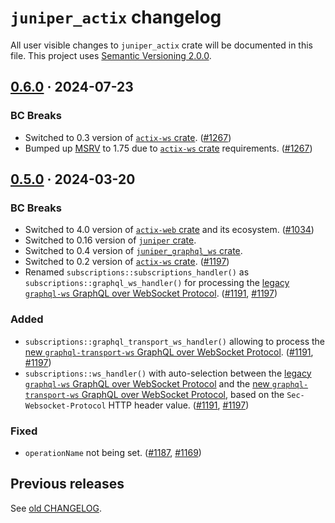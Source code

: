 `juniper_actix` changelog
=========================

All user visible changes to `juniper_actix` crate will be documented in this file. This project uses [Semantic Versioning 2.0.0].




## [0.6.0] · 2024-07-23
[0.6.0]: /../../tree/juniper_actix-v0.6.0/juniper_actix

### BC Breaks

- Switched to 0.3 version of [`actix-ws` crate]. ([#1267])
- Bumped up [MSRV] to 1.75 due to [`actix-ws` crate] requirements. ([#1267])

[#1267]: /../../pull/1267




## [0.5.0] · 2024-03-20
[0.5.0]: /../../tree/juniper_actix-v0.5.0/juniper_actix

### BC Breaks

- Switched to 4.0 version of [`actix-web` crate] and its ecosystem. ([#1034])
- Switched to 0.16 version of [`juniper` crate].
- Switched to 0.4 version of [`juniper_graphql_ws` crate].
- Switched to 0.2 version of [`actix-ws` crate]. ([#1197])
- Renamed `subscriptions::subscriptions_handler()` as `subscriptions::graphql_ws_handler()` for processing the [legacy `graphql-ws` GraphQL over WebSocket Protocol][graphql-ws]. ([#1191], [#1197])

### Added

- `subscriptions::graphql_transport_ws_handler()` allowing to process the [new `graphql-transport-ws` GraphQL over WebSocket Protocol][graphql-transport-ws]. ([#1191], [#1197])
- `subscriptions::ws_handler()` with auto-selection between the [legacy `graphql-ws` GraphQL over WebSocket Protocol][graphql-ws] and the [new `graphql-transport-ws` GraphQL over WebSocket Protocol][graphql-transport-ws], based on the `Sec-Websocket-Protocol` HTTP header value. ([#1191], [#1197])

### Fixed

- `operationName` not being set. ([#1187], [#1169])

[#1034]: /../../pull/1034
[#1169]: /../../issues/1169
[#1187]: /../../pull/1187
[#1191]: /../../pull/1191
[#1197]: /../../pull/1197




## Previous releases

See [old CHANGELOG](/../../blob/juniper_actix-v0.4.0/juniper_actix/CHANGELOG.md).




[`actix` crate]: https://docs.rs/actix
[`actix-web` crate]: https://docs.rs/actix-web
[`actix-ws` crate]: https://docs.rs/actix-ws
[`juniper` crate]: https://docs.rs/juniper
[`juniper_graphql_ws` crate]: https://docs.rs/juniper_graphql_ws
[graphql-transport-ws]: https://github.com/enisdenjo/graphql-ws/blob/v5.14.0/PROTOCOL.md
[graphql-ws]: https://github.com/apollographql/subscriptions-transport-ws/blob/v0.11.0/PROTOCOL.md
[MSRV]: https://doc.rust-lang.org/cargo/reference/manifest.html#the-rust-version-field
[Semantic Versioning 2.0.0]: https://semver.org
